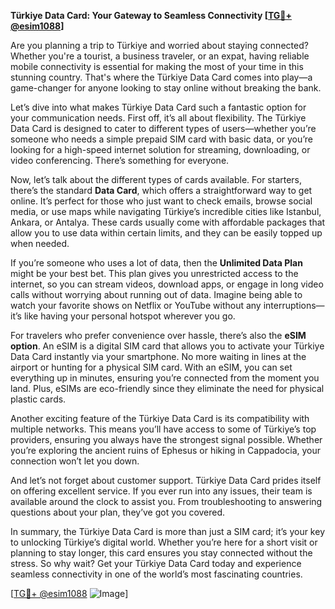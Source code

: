 **Türkiye Data Card: Your Gateway to Seamless Connectivity [[TG💪+ @esim1088](https://t.me/s/esim1088)]**

Are you planning a trip to Türkiye and worried about staying connected? Whether you're a tourist, a business traveler, or an expat, having reliable mobile connectivity is essential for making the most of your time in this stunning country. That's where the Türkiye Data Card comes into play—a game-changer for anyone looking to stay online without breaking the bank.

Let’s dive into what makes Türkiye Data Card such a fantastic option for your communication needs. First off, it’s all about flexibility. The Türkiye Data Card is designed to cater to different types of users—whether you’re someone who needs a simple prepaid SIM card with basic data, or you’re looking for a high-speed internet solution for streaming, downloading, or video conferencing. There’s something for everyone.

Now, let’s talk about the different types of cards available. For starters, there’s the standard **Data Card**, which offers a straightforward way to get online. It’s perfect for those who just want to check emails, browse social media, or use maps while navigating Türkiye’s incredible cities like Istanbul, Ankara, or Antalya. These cards usually come with affordable packages that allow you to use data within certain limits, and they can be easily topped up when needed.

If you’re someone who uses a lot of data, then the **Unlimited Data Plan** might be your best bet. This plan gives you unrestricted access to the internet, so you can stream videos, download apps, or engage in long video calls without worrying about running out of data. Imagine being able to watch your favorite shows on Netflix or YouTube without any interruptions—it’s like having your personal hotspot wherever you go.

For travelers who prefer convenience over hassle, there’s also the **eSIM option**. An eSIM is a digital SIM card that allows you to activate your Türkiye Data Card instantly via your smartphone. No more waiting in lines at the airport or hunting for a physical SIM card. With an eSIM, you can set everything up in minutes, ensuring you’re connected from the moment you land. Plus, eSIMs are eco-friendly since they eliminate the need for physical plastic cards.

Another exciting feature of the Türkiye Data Card is its compatibility with multiple networks. This means you’ll have access to some of Türkiye’s top providers, ensuring you always have the strongest signal possible. Whether you’re exploring the ancient ruins of Ephesus or hiking in Cappadocia, your connection won’t let you down.

And let’s not forget about customer support. Türkiye Data Card prides itself on offering excellent service. If you ever run into any issues, their team is available around the clock to assist you. From troubleshooting to answering questions about your plan, they’ve got you covered.

In summary, the Türkiye Data Card is more than just a SIM card; it’s your key to unlocking Türkiye’s digital world. Whether you’re here for a short visit or planning to stay longer, this card ensures you stay connected without the stress. So why wait? Get your Türkiye Data Card today and experience seamless connectivity in one of the world’s most fascinating countries.

[[TG💪+ @esim1088](https://t.me/s/esim1088) ![Image](https://i.postimg.cc/Y0z9fWf4/image.png)]